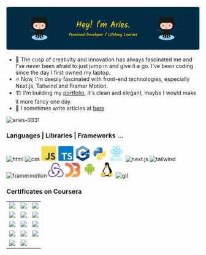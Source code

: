 ![Hi, I'm Aries](./banner.png)

- 🌱 The cusp of creativity and innovation has always fascinated me and I've never been afraid to just jump in and give it a go. I've been coding since the day I first owned my laptop.
- 🔥 Now, I'm deeply fascinated with front-end technologies, especially Next.js, Tailwind and Framer Motion.
- 🏗️ I'm building my [portfolio](https://aries-portfolio.vercel.app/), it's clean and elegant, maybe I would make it more fancy one day.
- 📝 I sometimes write articles at [here](https://arieszhou.xyz)
<p></p>
  <img src="https://github-readme-stats.vercel.app/api/top-langs?username=aries-0331&hide=html&show_icons=true&locale=en&layout=compact" alt="aries-0331" />

<h3 align="left">Languages | Libraries | Frameworks ...</h3>
<p align="left"> 
  
<img src="https://cdn.jsdelivr.net/gh/devicons/devicon@latest/icons/html5/html5-original.svg" alt="html" width="40" />
<img src="https://cdn.jsdelivr.net/gh/devicons/devicon@latest/icons/css3/css3-original.svg" width="40" alt="css" />
<img src="https://raw.githubusercontent.com/devicons/devicon/master/icons/javascript/javascript-original.svg" alt="javascript" width="40" height="40"/>
<img src="https://raw.githubusercontent.com/devicons/devicon/master/icons/typescript/typescript-original.svg" alt="typescript" width="40" height="40"/>
<img src="https://raw.githubusercontent.com/devicons/devicon/master/icons/cplusplus/cplusplus-original.svg" alt="cplusplus" width="40" height="40"/>
<img src="https://raw.githubusercontent.com/devicons/devicon/master/icons/python/python-original.svg" alt="python" width="40" height="40"/>

<img src="https://raw.githubusercontent.com/devicons/devicon/master/icons/react/react-original-wordmark.svg" alt="react" width="40" height="40"/>
<img src="https://cdn.jsdelivr.net/gh/devicons/devicon@latest/icons/nextjs/nextjs-original.svg" alt="next.js" width="40" />
<img src="https://cdn.jsdelivr.net/gh/devicons/devicon@latest/icons/tailwindcss/tailwindcss-original.svg" alt="tailwind" width="40" />
<img src="https://cdn.jsdelivr.net/gh/devicons/devicon@latest/icons/framermotion/framermotion-original.svg" width="40" alt="framermotion" />
<img src="https://raw.githubusercontent.com/devicons/devicon/master/icons/redux/redux-original.svg" alt="redux" width="40" height="40"/>
<img src="https://raw.githubusercontent.com/devicons/devicon/master/icons/d3js/d3js-original.svg" alt="d3js" width="40" height="40"/>
<img src="https://raw.githubusercontent.com/devicons/devicon/master/icons/android/android-original-wordmark.svg" alt="android" width="40" height="40"/>
<img src="https://raw.githubusercontent.com/devicons/devicon/master/icons/linux/linux-original.svg" alt="linux" width="40" height="40"/>
<img src="https://www.vectorlogo.zone/logos/git-scm/git-scm-icon.svg" alt="git" width="40" height="40"/>
</p>

<h3> Certificates on Coursera</h3>

<table>
  <tr>
    <td><a href="https://coursera.org/share/2b9a416199f0277132871654f471ca40"><img src="https://s3.amazonaws.com/coursera_assets/meta_images/generated/CERTIFICATE_LANDING_PAGE/CERTIFICATE_LANDING_PAGE~UMWGLMHRTWBU/CERTIFICATE_LANDING_PAGE~UMWGLMHRTWBU.jpeg" width=auto/></a></td>
    <td><a href="https://coursera.org/share/84a253944b6c0ccdb80438d4dc98d618"><img src="https://s3.amazonaws.com/coursera_assets/meta_images/generated/CERTIFICATE_LANDING_PAGE/CERTIFICATE_LANDING_PAGE~EAGGFXVS3QCF/CERTIFICATE_LANDING_PAGE~EAGGFXVS3QCF.jpeg" width=auto/></a></td>
    <td><a href="https://coursera.org/share/1f507fe37a08b3dadf29bd7532212f70"><img src="https://s3.amazonaws.com/coursera_assets/meta_images/generated/CERTIFICATE_LANDING_PAGE/CERTIFICATE_LANDING_PAGE~YS46CRFELG6Z/CERTIFICATE_LANDING_PAGE~YS46CRFELG6Z.jpeg" width=auto/></a></td>
  </tr>
  <tr>
    <td><a href="https://coursera.org/share/b67f2dc09d52913ccf35db2a98d83d6e"><img src="https://s3.amazonaws.com/coursera_assets/meta_images/generated/CERTIFICATE_LANDING_PAGE/CERTIFICATE_LANDING_PAGE~87PA5BKDY67P/CERTIFICATE_LANDING_PAGE~87PA5BKDY67P.jpeg" width=auto/></a></td>
    <td><a href="https://coursera.org/share/2546aceebf89901607e67bd16a15ef63"><img src="https://s3.amazonaws.com/coursera_assets/meta_images/generated/CERTIFICATE_LANDING_PAGE/CERTIFICATE_LANDING_PAGE~TZCC3MNNQ787/CERTIFICATE_LANDING_PAGE~TZCC3MNNQ787.jpeg" width=auto/></a></td>
    <td><a href="https://coursera.org/share/251622d71656f4eb951860931231be9c"><img src="https://s3.amazonaws.com/coursera_assets/meta_images/generated/CERTIFICATE_LANDING_PAGE/CERTIFICATE_LANDING_PAGE~9KKKXL9VQQJR/CERTIFICATE_LANDING_PAGE~9KKKXL9VQQJR.jpeg" width=auto/></a></td>
    
  </tr>
  <tr>
    <td><a href="https://coursera.org/share/d5cff3f9c5494b7a1acc67c549f999e4"><img src="https://s3.amazonaws.com/coursera_assets/meta_images/generated/CERTIFICATE_LANDING_PAGE/CERTIFICATE_LANDING_PAGE~5PX9D3DH7NXD/CERTIFICATE_LANDING_PAGE~5PX9D3DH7NXD.jpeg" width=auto/></a></td>
    <td><a href="https://coursera.org/share/3fdc95c842bc9093d453b0cf55f0b224"><img src="https://s3.amazonaws.com/coursera_assets/meta_images/generated/CERTIFICATE_LANDING_PAGE/CERTIFICATE_LANDING_PAGE~W6L9TWVERJV3/CERTIFICATE_LANDING_PAGE~W6L9TWVERJV3.jpeg" width=auto/></a></td>
    <td><a href="https://coursera.org/share/f9ce2491adc45d7573f125f80e2bcb78"><img src="https://s3.amazonaws.com/coursera_assets/meta_images/generated/CERTIFICATE_LANDING_PAGE/CERTIFICATE_LANDING_PAGE~MZNDJNWMG5XR/CERTIFICATE_LANDING_PAGE~MZNDJNWMG5XR.jpeg" width=auto/></a></td>
  </tr>
  <tr>
    <td><a href="https://coursera.org/share/234d8ae82c7623a8ab596b84500addeb"><img src="https://s3.amazonaws.com/coursera_assets/meta_images/generated/CERTIFICATE_LANDING_PAGE/CERTIFICATE_LANDING_PAGE~E58NBL2U7UB7/CERTIFICATE_LANDING_PAGE~E58NBL2U7UB7.jpeg" width=auto/></a></td>
    <td><a href="https://coursera.org/share/295e9da5e022572888319f85ab2e066c"><img src="https://s3.amazonaws.com/coursera_assets/meta_images/generated/CERTIFICATE_LANDING_PAGE/CERTIFICATE_LANDING_PAGE~XGWHDEHKZJEK/CERTIFICATE_LANDING_PAGE~XGWHDEHKZJEK.jpeg" width=auto/></a></td>
    <td><a href="https://coursera.org/share/d10434e82cce41ab47a0155e800736b5"><img src="https://s3.amazonaws.com/coursera_assets/meta_images/generated/CERTIFICATE_LANDING_PAGE/CERTIFICATE_LANDING_PAGE~V48G40OBNK5J/CERTIFICATE_LANDING_PAGE~V48G40OBNK5J.jpeg" width=auto/></a></td>
  </tr>
  <tr>
    <td>
      <a href="https://coursera.org/share/8a4f4a6b6a85880c14d472eacaab811e">
        <img src="https://s3.amazonaws.com/coursera_assets/meta_images/generated/CERTIFICATE_LANDING_PAGE/CERTIFICATE_LANDING_PAGE~9BMF2XS75D9R/CERTIFICATE_LANDING_PAGE~9BMF2XS75D9R.jpeg" width=auto/>
      </a>
    </td>
    <td>
      <a href="https://coursera.org/share/67fad32f380d3a5e32145d2bdce5ab7e">
        <img src="https://s3.amazonaws.com/coursera_assets/meta_images/generated/CERTIFICATE_LANDING_PAGE/CERTIFICATE_LANDING_PAGE~STXPB1BHZ10P/CERTIFICATE_LANDING_PAGE~STXPB1BHZ10P.jpeg" width=auto/>
      </a>
    </td>
  </tr>
  <!-- 更多的行 -->
</table>
